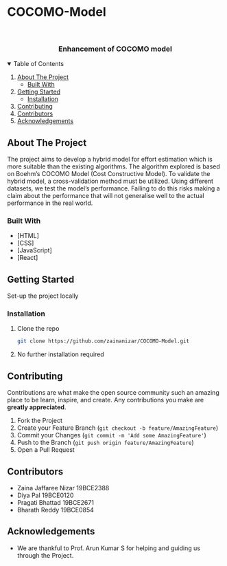 # COCOMO-Model
<!-- PROJECT LOGO -->
<br />
<p align="center">
  

  <h3 align="center">Enhancement of COCOMO model</h3>


</p>



<!-- TABLE OF CONTENTS -->
<details open="open">
  <summary>Table of Contents</summary>
  <ol>
    <li>
      <a href="#about-the-project">About The Project</a>
      <ul>
        <li><a href="#built-with">Built With</a></li>
      </ul>
    </li>
    <li>
      <a href="#getting-started">Getting Started</a>
      <ul>
        <li><a href="#installation">Installation</a></li>
      </ul>
    </li>
    <li><a href="#contributing">Contributing</a></li>
    <li><a href="#contact">Contributors</a></li>
    <li><a href="#acknowledgements">Acknowledgements</a></li>
  </ol>
</details>



<!-- ABOUT THE PROJECT -->
## About The Project

The project aims to develop a hybrid model for effort estimation which is more
suitable than the existing algorithms. The algorithm explored is based on Boehm’s
COCOMO Model (Cost Constructive Model).
To validate the hybrid model, a cross-validation method must be utilized. Using
different datasets, we test the model’s performance. Failing to do this risks making
a claim about the performance that will not generalise well to the actual
performance in the real world.

### Built With

* [HTML]
* [CSS]
* [JavaScript]
* [React]


<!-- GETTING STARTED -->
## Getting Started

Set-up the project locally


### Installation

1. Clone the repo
   ```sh
   git clone https://github.com/zainanizar/COCOMO-Model.git
   ```
2. No further installation required


<!-- CONTRIBUTING -->
## Contributing

Contributions are what make the open source community such an amazing place to be learn, inspire, and create. Any contributions you make are **greatly appreciated**.

1. Fork the Project
2. Create your Feature Branch (`git checkout -b feature/AmazingFeature`)
3. Commit your Changes (`git commit -m 'Add some AmazingFeature'`)
4. Push to the Branch (`git push origin feature/AmazingFeature`)
5. Open a Pull Request

<!-- CONTACT -->
## Contributors
- Zaina Jaffaree Nizar
19BCE2388
- Diya Pal
19BCE0120
- Pragati Bhattad
19BCE2671
- Bharath Reddy
19BCE0854

<!-- ACKNOWLEDGEMENTS -->
## Acknowledgements
* We are thankful to Prof. Arun Kumar S for helping and guiding us through the Project.
    


